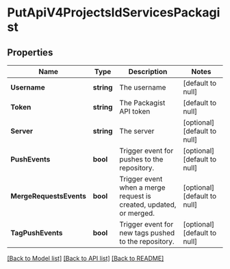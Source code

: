 # PutApiV4ProjectsIdServicesPackagist

## Properties
Name | Type | Description | Notes
------------ | ------------- | ------------- | -------------
**Username** | **string** | The username | [default to null]
**Token** | **string** | The Packagist API token | [default to null]
**Server** | **string** | The server | [optional] [default to null]
**PushEvents** | **bool** | Trigger event for pushes to the repository. | [optional] [default to null]
**MergeRequestsEvents** | **bool** | Trigger event when a merge request is created, updated, or merged. | [optional] [default to null]
**TagPushEvents** | **bool** | Trigger event for new tags pushed to the repository. | [optional] [default to null]

[[Back to Model list]](../README.md#documentation-for-models) [[Back to API list]](../README.md#documentation-for-api-endpoints) [[Back to README]](../README.md)


